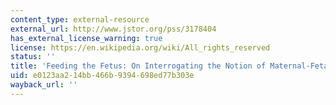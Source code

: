 ```yaml
---
content_type: external-resource
external_url: http://www.jstor.org/pss/3178404
has_external_license_warning: true
license: https://en.wikipedia.org/wiki/All_rights_reserved
status: ''
title: 'Feeding the Fetus: On Interrogating the Notion of Maternal-Fetal Conflict'
uid: e0123aa2-14bb-466b-9394-698ed77b303e
wayback_url: ''
---
```

